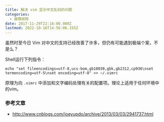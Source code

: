 ```yaml
---
title: 解决 vim 显示中文乱码的问题
categories:
  - 故障排除
date: 2017-11-29T22:16:00.000Z
lastmod: 2022-10-16T14:56:06.155Z
---
```


虽然时至今日 Vim 对中文的支持已经改善了许多，但仍有可能遇到极端个案，不是么？

<!--more-->

Shell运行下列指令：

```shell
echo "set fileencodings=utf-8,ucs-bom,gb18030,gbk,gb2312,cp936\nset termencoding=utf-5\nset encoding=utf-8" >> ~/.vimrc
```

原理为向 `.vimrc` 中添加和文字编码处理有关的配置项。理论上适用于任何环境中的vim。

### 参考文章

- <http://www.cnblogs.com/joeyupdo/archive/2013/03/03/2941737.html>
